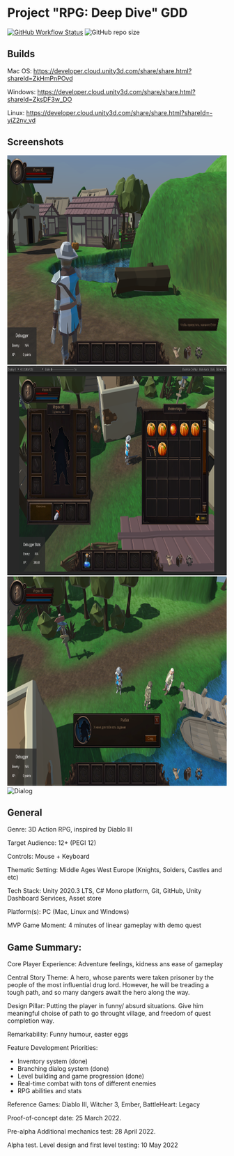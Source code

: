 # Project "RPG: Deep Dive" GDD #
[![GitHub Workflow Status](https://img.shields.io/github/workflow/status/germandilio/RPG_Deep_Dive/Build%20&%20Publish%20documentation?label=docs&style=flat)](https://germandilio.github.io/RPG_Deep_Dive/)
![GitHub repo size](https://img.shields.io/github/repo-size/germandilio/RPG_Deep_Dive)
## Builds ##
Mac OS: https://developer.cloud.unity3d.com/share/share.html?shareId=ZkHmPnPOvd

Windows: https://developer.cloud.unity3d.com/share/share.html?shareId=ZksDF3w_DO

Linux: https://developer.cloud.unity3d.com/share/share.html?shareId=-yiZ2nv_vd

## Screenshots ##
<img src="RPG%20Project/Documentation/resources/images/ingame/Player cutscene.png" alt="Dialog" style="height: 480px; width:800px;"/>
<img src="RPG%20Project/Documentation/resources/images/ingame/Inventories & Armor.png" alt="Dialog" style="height: 480px; width:800px;"/>
<img src="RPG%20Project/Documentation/resources/images/ingame/Dialog_fullsceen.png" alt="Dialog" style="height: 480px; width:800px;"/>
<img src="RPG%20Project/Documentation/resources/images/ingame/Quest List_fullsceen.png" alt="Dialog" style="height: 480px; width:800px;"/>

## General ##
Genre: 3D Action RPG, inspired by Diablo III

Target Audience: 12+ (PEGI 12)

Controls: Mouse + Keyboard

Thematic Setting: Middle Ages West Europe (Knights, Solders, Castles and etc)

Tech Stack: Unity 2020.3 LTS, C# Mono platform, Git, GitHub, Unity Dashboard Services, Asset store

Platform(s): PC (Mac, Linux and Windows)

MVP Game Moment:  4 minutes of linear gameplay with demo quest


## Game Summary: ##

Core Player Experience: Adventure feelings, kidness ans ease of gameplay

Central Story Theme: A hero, whose parents were taken prisoner by the people of the most influential drug lord. However, he will be treading a tough path, and so many dangers await the hero along the way.

Design Pillar: Putting the player in funny/ absurd situations. Give him meaningful choise of path to go throught village, and freedom of quest completion way.

Remarkability:  Funny humour, easter eggs

Feature Development Priorities:
* Inventory system (done)
* Branching dialog system (done)
* Level building and game progression (done)
* Real-time combat with tons of different enemies
* RPG abilities and stats


Reference Games: Diablo III, Witcher 3, Ember, BattleHeart: Legacy

Proof-of-concept date: 25 March 2022.

Pre-alpha Additional mechanics test: 28 April 2022.

Alpha test. Level design and first level testing: 10 May 2022
